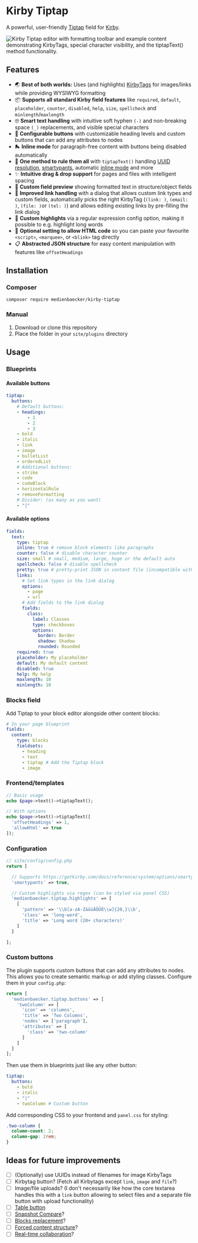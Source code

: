 # Kirby Tiptap

A powerful, user-friendly [Tiptap](https://tiptap.dev) field for [Kirby](https://getkirby.com).

![Kirby Tiptap editor with formatting toolbar and example content demonstrating KirbyTags, special character visibility, and the tiptapText() method functionality.](https://github.com/user-attachments/assets/9588f26b-1304-49b2-89f5-cc45e4442935)

## Features

- 🌏 **Best of both worlds:** Uses (and highlights) [KirbyTags](https://getkirby.com/docs/reference/plugins/extensions/kirbytags) for images/links while providing WYSIWYG formatting
- 📦 **Supports all standard Kirby field features** like `required`, `default`, `placeholder`, `counter`, `disabled`, `help`, `size`, `spellcheck` and `minlength`/`maxlength`
- 🤓 **Smart text handling** with intuitive soft hyphen `(-)` and non-breaking space `(_)` replacements, and visible special characters
- 🔧 **Configurable buttons** with customizable heading levels and custom buttons that can add any attributes to nodes
- 🛼 **Inline mode** for paragraph-free content with buttons being disabled automatically
- 🧠 **One method to rule them all** with `tiptapText()` handling [UUID resolution](https://getkirby.com/docs/reference/templates/field-methods/permalinks-to-urls), [smartypants](https://getkirby.com/docs/reference/system/options/smartypants), automatic [inline mode](https://getkirby.com/docs/reference/templates/helpers/kirbytextinline) and more
- ✨ **Intuitive drag & drop support** for pages and files with intelligent spacing
- 👀 **Custom field preview** showing formatted text in structure/object fields
- 🔗 **Improved link handling** with a dialog that allows custom link types and custom fields, automatically picks the right KirbyTag (`(link: )`, `(email: )`, `(file: )`or `(tel: )`) and allows editing existing links by pre-filling the link dialog
- 🌈 **Custom highlights** via a regular expression config option, making it possible to e.g. highlight long words
- 🔧 **Optional setting to allow HTML code** so you can paste your ⁠favourite `<script>`, `⁠<marquee>`, or ⁠`<blink>` tag directly
- 📋 **Abstracted JSON structure** for easy content manipulation with features like `offsetHeadings`

## Installation

### Composer

```
composer require medienbaecker/kirby-tiptap
```

### Manual

1. Download or clone this repository
2. Place the folder in your `⁠site/plugins` directory

## Usage

### Blueprints

#### Available buttons

```yml
tiptap:
  buttons:
    # Default buttons:
    - headings:
        - 1
        - 2
        - 3
    - bold
    - italic
    - link
    - image
    - bulletList
    - orderedList
    # Additional buttons:
    - strike
    - code
    - codeBlock
    - horizontalRule
    - removeFormatting
    # Divider: (as many as you want)
    - "|"
```

#### Available options

```yml
fields:
  text:
    type: tiptap
    inline: true # remove block elements like paragraphs
    counter: false # disable character counter
    size: small # small, medium, large, huge or the default auto
    spellcheck: false # disable spellcheck
    pretty: true # pretty-print JSON in content file (incompatible with structure fields)
    links:
      # Set link types in the link dialog
      options:
        - page
        - url
      # Add fields to the link dialog
      fields:
        class:
          label: Classes
          type: checkboxes
          options:
            border: Border
            shadow: Shadow
            rounded: Rounded
    required: true
    placeholder: My placeholder
    default: My default content
    disabled: true
    help: My help
    maxlength: 10
    minlength: 10
```

### Blocks field

Add Tiptap to your block editor alongside other content blocks:

```yml
# In your page blueprint
fields:
  content:
    type: blocks
    fieldsets:
      - heading
      - text
      - tiptap # Add the Tiptap block
      - image
```

### Frontend/templates

```php
// Basic usage
echo $page->text()->tiptapText();

// With options
echo $page->text()->tiptapText([
  'offsetHeadings' => 1,
  'allowHtml' => true
]);
```

### Configuration

```php
// site/config/config.php
return [

  // Supports https://getkirby.com/docs/reference/system/options/smartypants
  'smartypants' => true,

  // Custom highlights via regex (can be styled via panel CSS)
  'medienbaecker.tiptap.highlights' => [
    [
      'pattern' => '\\b[a-zA-ZäöüÄÖÜß\\w]{20,}\\b',
      'class' => 'long-word',
      'title' => 'Long word (20+ characters)'
    ]
  ]

];
```

### Custom buttons

The plugin supports custom buttons that can add any attributes to nodes. This allows you to create semantic markup or add styling classes. Configure them in your `config.php`:

```php
return [
  'medienbaecker.tiptap.buttons' => [
    'twoColumn' => [
      'icon' => 'columns',
      'title' => 'Two Columns',
      'nodes' => ['paragraph'],
      'attributes' => [
        'class' => 'two-column'
      ]
    ]
  ]
];
```

Then use them in blueprints just like any other button:

```yaml
tiptap:
  buttons:
    - bold
    - italic
    - "|"
    - twoColumn # Custom button
```

Add corresponding CSS to your frontend and `panel.css` for styling:

```css
.two-column {
  column-count: 2;
  column-gap: 2rem;
}
```

## Ideas for future improvements

- [ ] (Optionally) use UUIDs instead of filenames for image KirbyTags
- [ ] Kirbytag button? (Fetch all Kirbytags except `link`, `image` and `file`?)
- [ ] Image/file uploads? (I don't necessarily like how the core textarea handles this with a `link` button allowing to select files and a separate file button with upload functionality)
- [ ] [Table button](https://tiptap.dev/docs/editor/extensions/nodes/table)
- [ ] [Snapshot Compare](https://tiptap.dev/blog/release-notes/introducing-snapshot-compare-for-tiptap)?
- [ ] [Blocks replacement](https://templates.tiptap.dev/)?
- [ ] [Forced content structure](https://tiptap.dev/docs/examples/advanced/forced-content-structure)?
- [ ] [Real-time collaboration](https://tiptap.dev/product/collaboration)?
